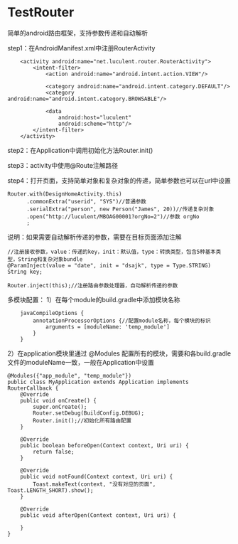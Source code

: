 # TestRouter

简单的android路由框架，支持参数传递和自动解析

step1：在AndroidManifest.xml中注册RouterActivity

        <activity android:name="net.luculent.router.RouterActivity">
            <intent-filter>
                <action android:name="android.intent.action.VIEW"/>

                <category android:name="android.intent.category.DEFAULT"/>
                <category android:name="android.intent.category.BROWSABLE"/>

                <data
                    android:host="luculent"
                    android:scheme="http"/>
            </intent-filter>
        </activity>

step2：在Application中调用初始化方法Router.init()

step3：activity中使用@Route注解路径

step4：打开页面，支持简单对象和复杂对象的传递，简单参数也可以在url中设置

    Router.with(DesignHomeActivity.this)
          .commonExtra("userid", "SYS")//普通参数
          .serialExtra("person", new Person("James", 20))//传递复杂对象
          .open("http://luculent/MBOAG00001?orgNo=2")//参数 orgNo
          ;
    
说明：如果需要自动解析传递的参数，需要在目标页面添加注解

    //注册接收参数，value：传递的key，init：默认值，type：转换类型，包含5种基本类型，String和复杂对象bundle
    @ParamInject(value = "date", init = "dsajk", type = Type.STRING)
    String key;
    
    Router.inject(this);//注册路由参数处理器，自动解析传递的参数

多模块配置：
1）在每个module的build.gradle中添加模块名称

        javaCompileOptions {
            annotationProcessorOptions {//配置module名称，每个模块的标识
                arguments = [moduleName: 'temp_module']
            }
        }
2）在application模块里通过 @Modules 配置所有的模块，需要和各build.gradle文件的moduleName一致，一般在Application中设置

    @Modules({"app_module", "temp_module"})
    public class MyApplication extends Application implements RouterCallback {
        @Override
        public void onCreate() {
            super.onCreate();
            Router.setDebug(BuildConfig.DEBUG);
            Router.init();//初始化所有路由配置
        }

        @Override
        public boolean beforeOpen(Context context, Uri uri) {
            return false;
        }

        @Override
        public void notFound(Context context, Uri uri) {
            Toast.makeText(context, "没有对应的页面", Toast.LENGTH_SHORT).show();
        }

        @Override
        public void afterOpen(Context context, Uri uri) {

        }
    }
